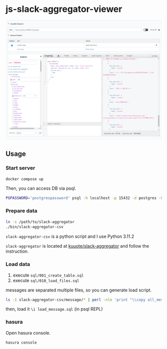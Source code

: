 # js-slack-aggregator-viewer

![](./blob/hasura.png)

## Usage

### Start server

```bash
docker compose up
```

Then, you can access DB via psql.

```bash
PGPASSWORD='postgrespassword' psql -h localhost -p 15432 -d postgres -U postgres
```

### Prepare data

```bash
ln -s /path/to/slack-aggregator
./bin/slack-aggregator-csv
```

`slack-aggregator-csv` is a python script and I use Python 3.11.2

`slack-aggregator` is located at [kuuote/slack-aggregator](https://github.com/kuuote/slack-aggregator) and follow the instruction.


### Load data

1. execute `sql/001_create_table.sql`
2. execute `sql/010_load_files.sql`

messages are separated multiple files, so you can generate load script.

```bash
ls -1 slack-aggregator-csv/message/* | perl -nle 'print "\\copy all_message from '"'"'" . $_ . "'"'"' csv header;"' > load_message.sql
```
then, load it `\i load_message.sql` (in psql REPL)


### hasura

Open hasura console.

```bash
hasura console
```
